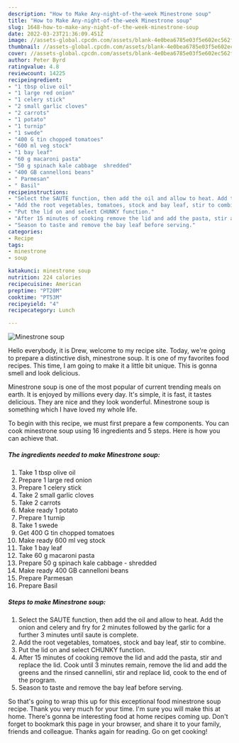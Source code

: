 ```yaml
---
description: "How to Make Any-night-of-the-week Minestrone soup"
title: "How to Make Any-night-of-the-week Minestrone soup"
slug: 1648-how-to-make-any-night-of-the-week-minestrone-soup
date: 2022-03-23T21:36:09.451Z
image: //assets-global.cpcdn.com/assets/blank-4e0bea6785e03f5e602ec562f230caae08da540cada707380b4fe1bbebba43da.png
thumbnail: //assets-global.cpcdn.com/assets/blank-4e0bea6785e03f5e602ec562f230caae08da540cada707380b4fe1bbebba43da.png
cover: //assets-global.cpcdn.com/assets/blank-4e0bea6785e03f5e602ec562f230caae08da540cada707380b4fe1bbebba43da.png
author: Peter Byrd
ratingvalue: 4.8
reviewcount: 14225
recipeingredient:
- "1 tbsp olive oil"
- "1 large red onion"
- "1 celery stick"
- "2 small garlic cloves"
- "2 carrots"
- "1 potato"
- "1 turnip"
- "1 swede"
- "400 G tin chopped tomatoes"
- "600 ml veg stock"
- "1 bay leaf"
- "60 g macaroni pasta"
- "50 g spinach kale cabbage  shredded"
- "400 GB cannelloni beans"
- " Parmesan"
- " Basil"
recipeinstructions:
- "Select the SAUTE function, then add the oil and allow to heat. Add the onion and celery and fry for 2 minutes followed by the garlic for a further 3 minutes until saute is complete."
- "Add the root vegetables, tomatoes, stock and bay leaf, stir to combine."
- "Put the lid on and select CHUNKY function."
- "After 15 minutes of cooking remove the lid and add the pasta, stir and replace the lid. Cook until 3 minutes remain, remove the lid and add the greens and the rinsed cannellini, stir and replace lid, cook to the end of the program."
- "Season to taste and remove the bay leaf before serving."
categories:
- Recipe
tags:
- minestrone
- soup

katakunci: minestrone soup 
nutrition: 224 calories
recipecuisine: American
preptime: "PT20M"
cooktime: "PT53M"
recipeyield: "4"
recipecategory: Lunch

---
```



![Minestrone soup](//assets-global.cpcdn.com/assets/blank-4e0bea6785e03f5e602ec562f230caae08da540cada707380b4fe1bbebba43da.png)

Hello everybody, it is Drew, welcome to my recipe site. Today, we're going to prepare a distinctive dish, minestrone soup. It is one of my favorites food recipes. This time, I am going to make it a little bit unique. This is gonna smell and look delicious.



Minestrone soup is one of the most popular of current trending meals on earth. It is enjoyed by millions every day. It's simple, it is fast, it tastes delicious. They are nice and they look wonderful. Minestrone soup is something which I have loved my whole life.


To begin with this recipe, we must first prepare a few components. You can cook minestrone soup using 16 ingredients and 5 steps. Here is how you can achieve that.

<!--inarticleads1-->

##### The ingredients needed to make Minestrone soup:

1. Take 1 tbsp olive oil
1. Prepare 1 large red onion
1. Prepare 1 celery stick
1. Take 2 small garlic cloves
1. Take 2 carrots
1. Make ready 1 potato
1. Prepare 1 turnip
1. Take 1 swede
1. Get 400 G tin chopped tomatoes
1. Make ready 600 ml veg stock
1. Take 1 bay leaf
1. Take 60 g macaroni pasta
1. Prepare 50 g spinach kale cabbage - shredded
1. Make ready 400 GB cannelloni beans
1. Prepare  Parmesan
1. Prepare  Basil




<!--inarticleads2-->

##### Steps to make Minestrone soup:

1. Select the SAUTE function, then add the oil and allow to heat. Add the onion and celery and fry for 2 minutes followed by the garlic for a further 3 minutes until saute is complete.
1. Add the root vegetables, tomatoes, stock and bay leaf, stir to combine.
1. Put the lid on and select CHUNKY function.
1. After 15 minutes of cooking remove the lid and add the pasta, stir and replace the lid. Cook until 3 minutes remain, remove the lid and add the greens and the rinsed cannellini, stir and replace lid, cook to the end of the program.
1. Season to taste and remove the bay leaf before serving.




So that's going to wrap this up for this exceptional food minestrone soup recipe. Thank you very much for your time. I'm sure you will make this at home. There's gonna be interesting food at home recipes coming up. Don't forget to bookmark this page in your browser, and share it to your family, friends and colleague. Thanks again for reading. Go on get cooking!
